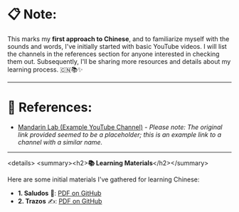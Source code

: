 # 📋 **Note:**

This marks my **first approach to Chinese**, and to familiarize myself with the sounds and words, I've initially started with basic YouTube videos. I will list the channels in the references section for anyone interested in checking them out. Subsequently, I'll be sharing more resources and details about my learning process. 🇨🇳📚✨

-----

# 🔗 **References:**

  * [Mandarin Lab (Example YouTube Channel)](https://www.youtube.com/@MandarinLab) - *Please note: The original link provided seemed to be a placeholder; this is an example link to a channel with a similar name.*

-----

\<details\>
\<summary\>\<h2\>**📚 Learning Materials**\</h2\>\</summary\>

Here are some initial materials I've gathered for learning Chinese:

  * **1. Saludos** 👋: [PDF on GitHub](https://drive.google.com/drive/folders/1KA_SDPlGTY5mXDH0IWNZ08ASVKkS3IVR)
  * **2. Trazos** ✍️: [PDF on GitHub](https://drive.google.com/drive/folders/1KA_SDPlGTY5mXDH0IWNZ08ASVKkS3IVR)


```
```
